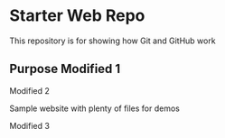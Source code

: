 # Starter Web Repo

This repository is for showing how Git and GitHub work

## Purpose Modified 1
Modified 2

Sample website with plenty of files for demos

Modified 3
